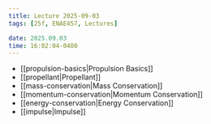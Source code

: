 ```yaml
---
title: Lecture 2025-09-03
tags: [25f, ENAE457, Lectures]

date: 2025.09.03
time: 16:02:04-0400
---
```


- [[propulsion-basics|Propulsion Basics]]
- [[propellant|Propellant]]
- [[mass-conservation|Mass Conservation]]
- [[momentum-conservation|Momentum Conservation]]
- [[energy-conservation|Energy Conservation]]
- [[impulse|Impulse]]
